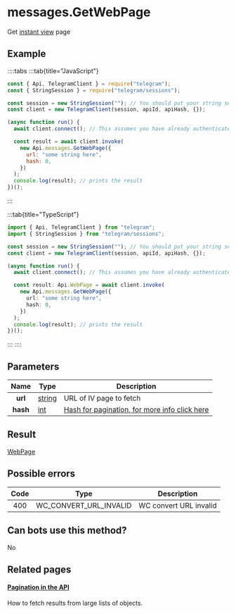# messages.GetWebPage

Get [instant view](https://instantview.telegram.org) page

## Example

::::tabs
:::tab{title="JavaScript"}

```js
const { Api, TelegramClient } = require("telegram");
const { StringSession } = require("telegram/sessions");

const session = new StringSession(""); // You should put your string session here
const client = new TelegramClient(session, apiId, apiHash, {});

(async function run() {
  await client.connect(); // This assumes you have already authenticated with .start()

  const result = await client.invoke(
    new Api.messages.GetWebPage({
      url: "some string here",
      hash: 0,
    })
  );
  console.log(result); // prints the result
})();
```

:::

:::tab{title="TypeScript"}

```ts
import { Api, TelegramClient } from "telegram";
import { StringSession } from "telegram/sessions";

const session = new StringSession(""); // You should put your string session here
const client = new TelegramClient(session, apiId, apiHash, {});

(async function run() {
  await client.connect(); // This assumes you have already authenticated with .start()

  const result: Api.WebPage = await client.invoke(
    new Api.messages.GetWebPage({
      url: "some string here",
      hash: 0,
    })
  );
  console.log(result); // prints the result
})();
```

:::
::::

## Parameters

|   Name   | Type                                            | Description                                                                                            |
| :------: | ----------------------------------------------- | ------------------------------------------------------------------------------------------------------ |
| **url**  | [string](https://core.telegram.org/type/string) | URL of IV page to fetch                                                                                |
| **hash** | [int](https://core.telegram.org/type/int)       | [Hash for pagination, for more info click here](https://core.telegram.org/api/offsets#hash-generation) |

## Result

[WebPage](https://core.telegram.org/type/WebPage)

## Possible errors

| Code | Type                   | Description            |
| :--: | ---------------------- | ---------------------- |
| 400  | WC_CONVERT_URL_INVALID | WC convert URL invalid |

## Can bots use this method?

No

## Related pages

#### [Pagination in the API](https://core.telegram.org/api/offsets)

How to fetch results from large lists of objects.

